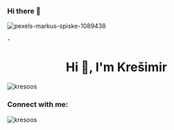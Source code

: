 ### Hi there 👋

![pexels-markus-spiske-1089438](https://github.com/KresoOs/KresoOs/assets/28684139/cf4926f1-60cb-4bd7-8cb3-7bd77e59ac36)


-<h1 align="center">Hi 👋, I'm Krešimir</h1>
<p align="left"> <img src="https://komarev.com/ghpvc/?username=kresoos&label=Profile%20views&color=0e75b6&style=flat" alt="kresoos" /> </p>

<h3 align="left">Connect with me:</h3>
<p align="left">
</p>

<p><img align="center" src="https://github-readme-streak-stats.herokuapp.com/?user=kresoos&" alt="kresoos" /></p>

